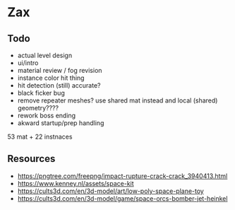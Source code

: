 # Zax

## Todo   
- actual level design    
- ui/intro
- material review / fog revision
- instance color hit thing 
- hit detection (still) accurate? 
- black ficker bug
- remove repeater meshes? use shared mat instead and local (shared) geometry????
- rework boss ending 
- akward startup/prep handling

53 mat + 22 instnaces

## Resources
- https://pngtree.com/freepng/impact-rupture-crack-crack_3940413.html
- https://www.kenney.nl/assets/space-kit
- https://cults3d.com/en/3d-model/art/low-poly-space-plane-toy
- https://cults3d.com/en/3d-model/game/space-orcs-bomber-jet-heinkel